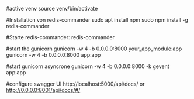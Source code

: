 


#active venv
source venv/bin/activate


#Installation von redis-commander
sudo apt install npm
sudo npm install -g redis-commander

#Starte redis-commander:
redis-commander

#start the gunicorn
gunicorn -w 4 -b 0.0.0.0:8000 your_app_module:app
gunicorn -w 4 -b 0.0.0.0:8000 app:app

#start gunicorn asyncrone
gunicorn -w 4 -b 0.0.0.0:8000 -k gevent app:app

#configure swagger UI
http://localhost:5000/api/docs/
or
http://0.0.0.0:8001/api/docs/#/

